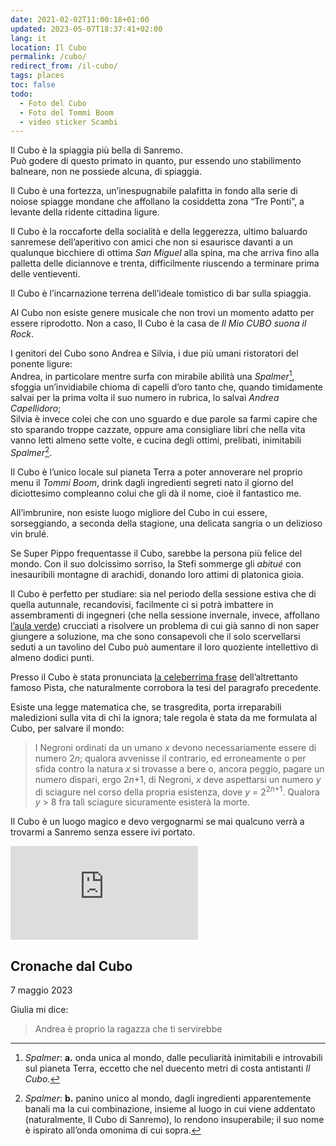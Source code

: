```yaml
---
date: 2021-02-02T11:00:18+01:00
updated: 2023-05-07T18:37:41+02:00
lang: it
location: Il Cubo
permalink: /cubo/
redirect_from: /il-cubo/
tags: places
toc: false
todo:
  - Foto del Cubo
  - Foto del Tommi Boom
  - video sticker Scambi
---
```

Il Cubo è la spiaggia più bella di Sanremo.  
Può godere di questo primato in quanto, pur essendo uno stabilimento balneare, non ne possiede alcuna, di spiaggia.

Il Cubo è una fortezza, un’inespugnabile palafitta in fondo alla serie di noiose spiagge mondane che affollano la cosiddetta zona “Tre Ponti”, a levante della ridente cittadina ligure.

Il Cubo è la roccaforte della socialità e della leggerezza, ultimo baluardo sanremese dell’aperitivo con amici che non si esaurisce davanti a un qualunque bicchiere di ottima <cite>San Miguel</cite> alla spina, ma che arriva fino alla palletta delle diciannove e trenta, difficilmente riuscendo a terminare prima delle ventieventi.

Il Cubo è l’incarnazione terrena dell’ideale tomistico di bar sulla spiaggia.

Al Cubo non esiste genere musicale che non trovi un momento adatto per essere riprodotto. Non a caso, Il Cubo è la casa de <cite>Il Mio CUBO suona il Rock</cite>.

I genitori del Cubo sono Andrea e Silvia, i due più umani ristoratori del ponente ligure:  
Andrea, in particolare mentre surfa con mirabile abilità una <cite>Spalmer</cite>[^1], sfoggia un’invidiabile chioma di capelli d’oro tanto che, quando timidamente salvai per la prima volta il suo numero in rubrica, lo salvai *Andrea Capellidoro*;  
Silvia è invece colei che con uno sguardo e due parole sa farmi capire che sto sparando troppe cazzate, oppure ama consigliare libri che nella vita vanno letti almeno sette volte, e cucina degli ottimi, prelibati, inimitabili <cite>Spalmer</cite>[^2].

Il Cubo è l’unico locale sul pianeta Terra a poter annoverare nel proprio menu il <cite>Tommi Boom</cite>, drink dagli ingredienti segreti nato il giorno del diciottesimo compleanno colui che gli dà il nome, cioè il fantastico me.

All’imbrunire, non esiste luogo migliore del Cubo in cui essere, sorseggiando, a seconda della stagione, una delicata sangria o un delizioso vin brulé.

Se Super Pippo frequentasse il Cubo, sarebbe la persona più felice del mondo. Con il suo dolcissimo sorriso, la Stefi sommerge gli *abitué* con inesauribili montagne di arachidi, donando loro attimi di platonica gioia.

Il Cubo è perfetto per studiare: sia nel periodo della sessione estiva che di quella autunnale, recandovisi, facilmente ci si potrà imbattere in assembramenti di ingegneri (che nella sessione invernale, invece, affollano [l’aula verde](https://tommi.space/avanguardia 'L’Avanguardia')) crucciati a risolvere un problema di cui già sanno di non saper giungere a soluzione, ma che sono consapevoli che il solo scervellarsi seduti a un tavolino del Cubo può aumentare il loro quoziente intellettivo di almeno dodici punti.

Presso il Cubo è stata pronunciata [la celeberrima frase](https://tommi.space/quotes#pista-studiare-sopravvalutato) dell’altrettanto famoso Pista, che naturalmente corrobora la tesi del paragrafo precedente.

Esiste una legge matematica che, se trasgredita, porta irreparabili maledizioni sulla vita di chi la ignora; tale regola è stata da me formulata al Cubo, per salvare il mondo:

> I Negroni ordinati da un umano <var>x</var> devono necessariamente essere di numero 2<var>n</var>; qualora avvenisse il contrario, ed erroneamente o per sfida contro la natura <var>x</var> si trovasse a bere o, ancora peggio, pagare un numero dispari, ergo 2<var>n</var>+1, di Negroni, <var>x</var> deve aspettarsi un numero <var>y</var> di sciagure nel corso della propria esistenza, dove <var>y</var> = 2<sup>2<var>n</var>+1</sup>. Qualora <var>y</var> &gt; 8 fra tali sciagure sicuramente esisterà la morte.

Il Cubo è un luogo magico e devo vergognarmi se mai qualcuno verrà a trovarmi a Sanremo senza essere ivi portato.

<div class='embed'>
	<iframe class='light' frameborder='0' scrolling='no' marginheight='0' marginwidth='0' src='https://osm.org/export/embed.html?bbox=7.81429946422577%2C43.821239081625386%2C7.81655251979828%2C43.82272918510757&amp;layer=mapnik&amp;marker=43.82198330001541%2C7.815425799999957'></iframe>
</div>

## Cronache dal Cubo

<p class='date' datetime='2023-05-07T18:37:41+02:00'>7 maggio 2023</p>

Giulia mi dice:

> Andrea è proprio la ragazza che ti servirebbe

[^1]: <cite>Spalmer</cite>: **a.** onda unica al mondo, dalle peculiarità inimitabili e introvabili sul pianeta Terra, eccetto che nel duecento metri di costa antistanti <cite>Il Cubo</cite>.
[^2]: <cite>Spalmer</cite>: **b.** panino unico al mondo, dagli ingredienti apparentemente banali ma la cui combinazione, insieme al luogo in cui viene addentato (naturalmente, Il Cubo di Sanremo), lo rendono insuperabile; il suo nome è ispirato all’onda omonima di cui sopra.
